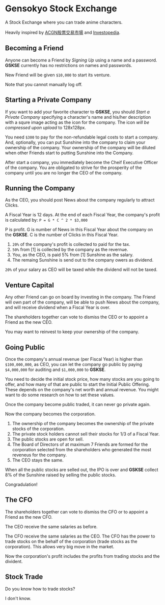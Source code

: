 # Gensokyo Stock Exchange
A Stock Exchange where you can trade anime characters.

Heavily inspired by [ACGN股票交易市場](https://github.com/mrbigmouth/acgn-stock) and [Investopedia](http://www.investopedia.com/simulator).

## Becoming a Friend
Anyone can become a Friend by *Signing Up* using a name and a password.
**GSKSE** currently has no restrictions on names and passwords.

New Friend will be given `$10,000` to start its venture.

Note that you cannot manually log off.

## Starting a Private Company
If you want to add your favorite character to **GSKSE**, you should *Start a Private Company* specifying a character's name and his/her description with a squre image acting as the icon for the company.
The icon *will be compressed upon upload* to 128x128px.

You need `$300` to pay for the non-refundable legal costs to start a company.
And, optionally, you can put Sunshine into the company to claim your ownership of the company.
Your ownership of the company will be diluted when other Friends start to putting Sunshine into the Company.

After start a company, you immediately become the Cheif Executive Officer of the company.
You are obligated to strive for the prosperity of the company until you are no longer the CEO of the company.

## Running the Company
As the CEO, you should post News about the company regularly to attract Clicks.

A Fiscal Year is 12 days.
At the end of each Fiscal Year, the company's profit is calculated by:
`P = G * C ^ 2 * $3,000`

P is profit.
G is number of News in this Fiscal Year about the company on the **GSKSE**. 
C is the number of Clicks in this Fiscal Year.

1. `20%` of the company's profit is collected to paid for the tax.
2. `50%` from [1] is collected by the company as the revernue. 
3. You, as the CEO, is paid 5% from [1] Sunshine as the salary.
4. The remaing Sunshine is send out to the company owers as dividend.

`20%` of your salary as CEO will be taxed while the dividend will not be taxed.

## Venture Capital
Any other Friend can go on board by investing in the company.
The Friend will own part of the company, will be able to push News about the company, and will receive dividend when a Fiscal Year is over.

The shareholders together can vote to dismiss the CEO or to appoint a Friend as the new CEO.

You may want to reinvest to keep your ownership of the company.

## Going Public
Once the company's annual revenue (per Fiscal Year) is higher than `$100,000,000`, as CEO, you can let the company go public by paying `$4,000,000` for auditing and `$1,000,000` to **GSKSE**.

You need to decide the initial stock price, how many stocks are you going to offer, and how many of that are public to start the Initial Public Offering.
These depends on the company's net worth and annual revenue. 
You might want to do some research on how to set these values.

Once the company become public traded, it can never go private again.

Now the company becomes the corporation.

1. The ownership of the company becomes the ownership of the private stocks of the corporation.
2. The private stock holders cannot sell their stocks for 1/3 of a Fiscal Year.
3. The public stocks are open for sell.
4. The Board of Directors of at maximum 7 Friends are formed for the corporation selected from the shareholders who generated the most reveneus for the company.
5. The CEO stays the same.

When all the public stocks are selled out, the IPO is over and **GSKSE** collect 8% of the Sunshine raised by selling the public stocks.

Congradulation!

## The CFO
The shareholders together can vote to dismiss the CFO or to appoint a Friend as the new CFO.

The CEO receive the same salaries as before.

The CFO receive the same salaries as the CEO.
The CFO has the power to trade stocks on the behalf of the corporation (trade stocks as the corporation).
This allows very big move in the market.

Now the corporation's profit includes the profits from trading stocks and the divident.

## Stock Trade
Do you know how to trade stocks?

I don't know.
